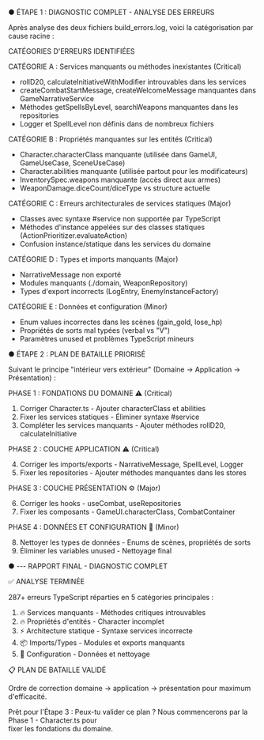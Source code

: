 ● ÉTAPE 1 : DIAGNOSTIC COMPLET - ANALYSE DES ERREURS

  Après analyse des deux fichiers build_errors.log, voici la catégorisation par cause racine :

  CATÉGORIES D'ERREURS IDENTIFIÉES

  CATÉGORIE A : Services manquants ou méthodes inexistantes (Critical)

  - rollD20, calculateInitiativeWithModifier introuvables dans les services
  - createCombatStartMessage, createWelcomeMessage manquantes dans GameNarrativeService
  - Méthodes getSpellsByLevel, searchWeapons manquantes dans les repositories
  - Logger et SpellLevel non définis dans de nombreux fichiers

  CATÉGORIE B : Propriétés manquantes sur les entités (Critical)

  - Character.characterClass manquante (utilisée dans GameUI, GameUseCase, SceneUseCase)
  - Character.abilities manquante (utilisée partout pour les modificateurs)
  - InventorySpec.weapons manquante (accès direct aux armes)
  - WeaponDamage.diceCount/diceType vs structure actuelle

  CATÉGORIE C : Erreurs architecturales de services statiques (Major)

  - Classes avec syntaxe #service non supportée par TypeScript
  - Méthodes d'instance appelées sur des classes statiques (ActionPrioritizer.evaluateAction)
  - Confusion instance/statique dans les services du domaine

  CATÉGORIE D : Types et imports manquants (Major)

  - NarrativeMessage non exporté
  - Modules manquants (./domain, WeaponRepository)
  - Types d'export incorrects (LogEntry, EnemyInstanceFactory)

  CATÉGORIE E : Données et configuration (Minor)

  - Enum values incorrectes dans les scènes (gain_gold, lose_hp)
  - Propriétés de sorts mal typées (verbal vs "V")
  - Paramètres unused et problèmes TypeScript mineurs

● ÉTAPE 2 : PLAN DE BATAILLE PRIORISÉ

  Suivant le principe "intérieur vers extérieur" (Domaine → Application → Présentation) :

  PHASE 1 : FONDATIONS DU DOMAINE ⚠️ (Critical)

  1. Corriger Character.ts - Ajouter characterClass et abilities
  2. Fixer les services statiques - Éliminer syntaxe #service
  3. Compléter les services manquants - Ajouter méthodes rollD20, calculateInitiative

  PHASE 2 : COUCHE APPLICATION ⚠️ (Critical)

  4. Corriger les imports/exports - NarrativeMessage, SpellLevel, Logger
  5. Fixer les repositories - Ajouter méthodes manquantes dans les stores

  PHASE 3 : COUCHE PRÉSENTATION ⚙️ (Major)

  6. Corriger les hooks - useCombat, useRepositories
  7. Fixer les composants - GameUI.characterClass, CombatContainer

  PHASE 4 : DONNÉES ET CONFIGURATION 🔧 (Minor)

  8. Nettoyer les types de données - Enums de scènes, propriétés de sorts
  9. Éliminer les variables unused - Nettoyage final

● ---
  RAPPORT FINAL - DIAGNOSTIC COMPLET

  ✅ ANALYSE TERMINÉE

  287+ erreurs TypeScript réparties en 5 catégories principales :

  1. 🔥 Services manquants - Méthodes critiques introuvables
  2. 🔥 Propriétés d'entités - Character incomplet
  3. ⚡ Architecture statique - Syntaxe services incorrecte
  4. 📦 Imports/Types - Modules et exports manquants
  5. 🧹 Configuration - Données et nettoyage

  📋 PLAN DE BATAILLE VALIDÉ

  Ordre de correction domaine → application → présentation pour maximum d'efficacité.

  Prêt pour l'Étape 3 : Peux-tu valider ce plan ? Nous commencerons par la Phase 1 - Character.ts pour    
   fixer les fondations du domaine.